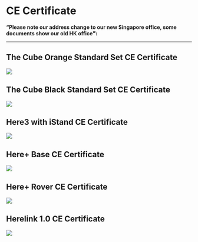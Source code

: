 # CE Certificate

**“Please note our address change to our new Singapore office, some documents show our old HK office"**\
****

## The Cube Orange Standard Set CE Certificate

![](<../.gitbook/assets/The Cube Orange Standard Set CE Certificate.jpg>)

## The Cube Black Standard Set CE Certificate

![](<../.gitbook/assets/The Cube Black Standard Set CE Certificate.jpg>)

## Here3 with iStand CE Certificate

![](<../.gitbook/assets/Here3 with iStand CE Certificate.jpg>)

## Here+ Base CE Certificate

![](<../.gitbook/assets/Here+ Base CE Certificate.jpg>)

## Here+ Rover CE Certificate

![](<../.gitbook/assets/Here+ Rover CE Certificate.jpg>)

## Herelink 1.0 CE Certificate

![](<../.gitbook/assets/Herelink 1.0 CE Certificate.jpg>)
